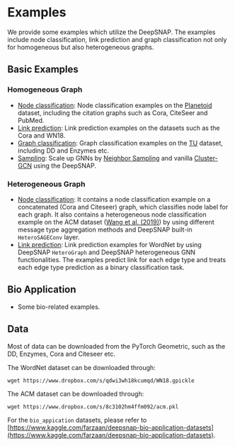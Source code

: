 # Examples

We provide some examples which utilize the DeepSNAP.
The examples include node classification, link prediction and graph classification not only for homogeneous but also heterogeneous graphs.

## Basic Examples

### Homogeneous Graph
* [Node classification](node_classification/): Node classification examples on the [Planetoid](https://arxiv.org/abs/1603.08861) dataset, including the citation graphs such as Cora, CiteSeer and PubMed.
* [Link prediction](link_prediction/): Link prediction examples on the datasets such as the Cora and WN18.
* [Graph classification](graph_classification/): Graph classification examples on the [TU](https://chrsmrrs.github.io/datasets/) dataset, including DD and Enzymes etc.
* [Sampling](sampling): Scale up GNNs by [Neighbor Sampling](https://arxiv.org/abs/1706.02216) and vanilla [Cluster-GCN](https://arxiv.org/abs/1905.07953) using the DeepSNAP.

### Heterogeneous Graph
* [Node classification](node_classification_hetero): It contains a node classification example on a concatenated (Cora and Citeseer) graph, which classifies node label for each graph. It also contains a heterogeneous node classification example on the ACM dataset ([Wang et al. (2019)](https://arxiv.org/abs/1903.07293)) by using different message type aggregation methods and DeepSNAP built-in `HeteroSAGEConv` layer.
* [Link prediction](link_prediction_hetero): Link prediction examples for WordNet by using DeepSNAP `HeteroGraph` and DeepSNAP heterogeneous GNN functionalities. The examples predict link for each edge type and treats each edge type prediction as a binary classification task.

## Bio Application
* Some bio-related examples.

## Data
Most of data can be downloaded from the PyTorch Geometric, such as the DD, Enzymes, Cora and Citeseer etc.

The WordNet dataset can be downloaded through:
```
wget https://www.dropbox.com/s/qdwi3wh18kcumqd/WN18.gpickle
```

The ACM dataset can be downloaded through:
```
wget https://www.dropbox.com/s/8c3102hm4ffm092/acm.pkl
```

For the `bio_appication` datasets, please refer to [https://www.kaggle.com/farzaan/deepsnap-bio-application-datasets](https://www.kaggle.com/farzaan/deepsnap-bio-application-datasets).
